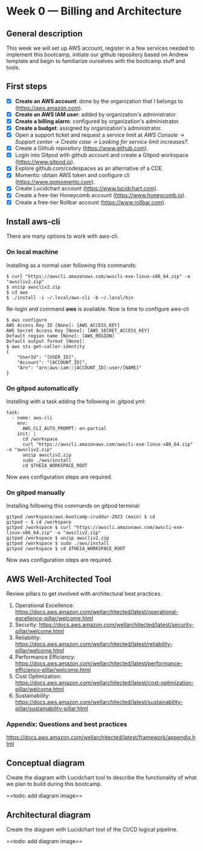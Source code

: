 # Week 0 — Billing and Architecture

## General description

This week we will set up AWS account, register in a few services needed to implement this bootcamp, initiate our github repository based on Andrew template and begin to familiarize ourselves with the bootcamp stuff and tools.

## First steps

- [x] **Create an AWS account**: done by the organization that I belongs to (https://aws.amazon.com).
- [x] **Create an AWS IAM user**: added by organization's administrator.
- [x] **Create a billing alarm**: configured by organization's administrator.
- [x] **Create a budget**: assigned by organization's administrator.
- [x] Open a support ticket and request a service limit at *AWS Console -> Support center -> Create case -> Looking for service limit increases?*.
- [X] Create a Github repository (https://www.github.com).
- [X] Login into Gitpod with github account and create a Gitpod workspace (https://www.gitpod.io).
- [x] Explore github.com/codespaces as an alternative of a CDE.
- [x] Momento: obtain AWS token and configure cli (https://www.gomomento.com).
- [X] Create Lucidchart account (https://www.lucidchart.com).
- [X] Create a free-tier Honeycomb account (https://www.honeycomb.io).
- [X] Create a free-tier Rollbar account (https://www.rollbar.com).

## Install aws-cli
There are many options to work with aws-cli.

### On local machine
Installing as a normal user following this commands:

```
$ curl "https://awscli.amazonaws.com/awscli-exe-linux-x86_64.zip" -o "awscliv2.zip"
$ unzip awscliv2.zip
$ cd aws
$ ./install -i ~/.local/aws-cli -b ~/.local/bin
```

Re-login and command **aws** is available.
Now is time to configure aws-cli

```
$ aws configure
AWS Access Key ID [None]: [AWS_ACCESS_KEY]
AWS Secret Access Key [None]: [AWS_SECRET_ACCESS_KEY]
Default region name [None]: [AWS_REGION]
Default output format [None]: 
$ aws sts get-caller-identity
{
    "UserId": "[USER_ID]",
    "Account": "[ACCOUNT_ID]",
    "Arn": "arn:aws:iam::[ACCOUNT_ID]:user/[NAME]"
}

```

### On gitpod automatically
Installing with a task adding the following in .gitpod.yml:

```
task:
  - name: aws-cli
    env:
      AWS_CLI_AUTO_PROMPT: on-partial
    init: |
      cd /workspace
      curl "https://awscli.amazonaws.com/awscli-exe-linux-x86_64.zip" -o "awscliv2.zip"
      unzip awscliv2.zip
      sudo ./aws/install
      cd $THEIA_WORKSPACE_ROOT
```

Now aws configuration steps are required.

### On gitpod manually
Installing following this commands on gitpod terminal:

```
gitpod /workspace/aws-bootcamp-cruddur-2023 (main) $ cd
gitpod ~ $ cd /workspace
gitpod /workspace $ curl "https://awscli.amazonaws.com/awscli-exe-linux-x86_64.zip" -o "awscliv2.zip"
gitpod /workspace $ unzip awscliv2.zip
gitpod /workspace $ sudo ./aws/install
gitpod /workspace $ cd $THEIA_WORKSPACE_ROOT
```
Now aws configuration steps are required.


## AWS Well-Architected Tool
Review pillars to get involved with architectural best practices.

1. Operational Excellence: https://docs.aws.amazon.com/wellarchitected/latest/operational-excellence-pillar/welcome.html
2. Security: https://docs.aws.amazon.com/wellarchitected/latest/security-pillar/welcome.html
3. Reliability: https://docs.aws.amazon.com/wellarchitected/latest/reliability-pillar/welcome.html
4. Performance Efficiency: https://docs.aws.amazon.com/wellarchitected/latest/performance-efficiency-pillar/welcome.html
5. Cost Optimization: https://docs.aws.amazon.com/wellarchitected/latest/cost-optimization-pillar/welcome.html
6. Sustainability: https://docs.aws.amazon.com/wellarchitected/latest/sustainability-pillar/sustainability-pillar.html

### Appendix: Questions and best practices
https://docs.aws.amazon.com/wellarchitected/latest/framework/appendix.html

## Conceptual diagram
Create the diagram with Lucidchart tool to describe the functionality of what we plan to build during this bootcamp.

==todo: add diagram image==

## Architectural diagram
Create the diagram with Lucidchart tool of the CI/CD logical pipeline.

==todo: add diagram image==
